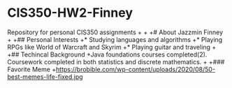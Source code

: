 # CIS350-HW2-Finney
Repository for personal CIS350 assignments
+
+
+# About Jazzmin Finney
+
+## Personal Interests
+* Studying languages and algorithms
+* Playing RPGs like World of Warcraft and Skyrim 
+* Playing guitar and traveling
+
+## Techincal Background
+Java foundations courses completed(2). Coursework completed in both statistics and discrete mathematics. 
+
+### Favorite Meme
+https://brobible.com/wp-content/uploads/2020/08/50-best-memes-life-fixed.jpg